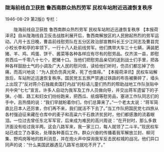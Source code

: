### 陇海前线自卫获胜  鲁西南群众热烈劳军  民权车站附近迅速恢复秩序

1946-08-29
第2版()
专栏：

　　陇海前线自卫获胜
    鲁西南群众热烈劳军
    民权车站附近迅速恢复秩序
    【本报荷泽讯】自从陇海线自卫反击战胜利展开后，鲁西南解放区的人民掀起热烈的劳军运动。八月十五日晚，曹县前线慰劳队在五分区政治部宣教科长王少江同志及曹县完小校长李和亭的率领下，一行十八人赴前线劳军。他们携带大车三十七辆，满装肥猪、羊、鸡、鸡蛋、饼干、酱菜等各种各样应有尽有的慰劳品。仅齐滨一县，即慰劳西瓜一千零八十七个，肥猪十口。当他们把慰劳品亲切的送到战士们手里，把各种各样鼓励士气的小调及广大人民的慰问信，读给他们听时，伤员们都忘掉了伤痛，而高兴地说：“为人民负伤真光荣，死了也值得。”
    【本报荷泽讯】民权车站解放后，车站附近迅速恢复秩序。国民党五五旅严禁通过铁路的布告被撕碎了，墙头上出现了“反对蒋介石独裁卖国打内战”的标语儿童们热烈的帮助战地工作队张贴中共中央“七七”宣言。许多人自动为我军及工作人员做向导，并交出蒋军遗留下的子弹。小贩、路工和妇女们纷纷跑来，把西瓜、纸烟等慰劳品，塞进工作队同志们的手中，且热情的说：“我们早就盼着你们，你们总算来了。”一个老太太说：“蒋军简直比日本人还厉害，你们再不来，我们就活不下去了。”当工作队把国民党七四旅从各村强迫征来藏在仓库中的麦子和高粱六千石救济贫民时，他们都感激的流着眼泪。一位过去曾任东北军军官，后来成为难民的高兴周说：“在开封时，那么多救济面没有给过我半两。这会八路军来，我一家三口，每人就领了二斗半。”现民权车站已成立了办事处，处理各种善后工作。群众兴奋的传播着我军解放兰封、柳河集、野鸡岗等地的胜利消息，并在炮火声中探询我军反击民权城的战况。他们异口同声的说：“什么美国武器遇见八路军也就吃不开了。”
